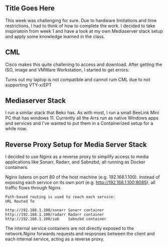 ## Title Goes Here 

This week was challenging for sure. Due to hardware limitations and time restrictions, I had to think of how to complete the work. I decided to take inspiriatoin from week 1 and have a look at my own Mediaserver stack setup and apply some knowledge learned in the class. 

## CML

Cisco makes this quite challening to access and download. After getting the ISO, image and VMWare Workstation, I started to get errors:

Turns out my laptop is not compatible and cannot rum CML due to not supporting VTY-x/EPT

## Mediaserver Stack

I run a similar stack that Beko has. As with most, I run a small BeeLink Mini PC that has windows 11. Currently all the Arrs run as native Windows apps and services and I've wanted to put them in a Containerized setup for a while now.

## Reverse Proxy Setup for Media Server Stack

I decided to use Nginx as a reverse proxy to simplify access to media applications like Sonarr, Radarr, and Sabnzbd, all running as Docker containers.

Nginx listens on port 80 of the host machine (e.g. 192.168.1.100). Instead of exposing each service on its own port (e.g. http://192.168.1.100:8085), all traffic flows through Nginx.

    Path-based routing is used to reach each service:
    URL	Routed To

    http://192.168.1.100/sonarr	Sonarr container
    http://192.168.1.100/radarr	Radarr container
    http://192.168.1.100/sab	Sabnzbd container

The internal service containers are not directly exposed to the network.Nginx forwards requests and responses between the client and each internal service, acting as a reverse proxy.

